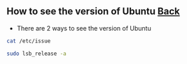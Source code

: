 ## How to see the version of Ubuntu [Back](./qa.md)

- There are 2 ways to see the version of Ubuntu

```bash
cat /etc/issue
```

```bash
sudo lsb_release -a
```
